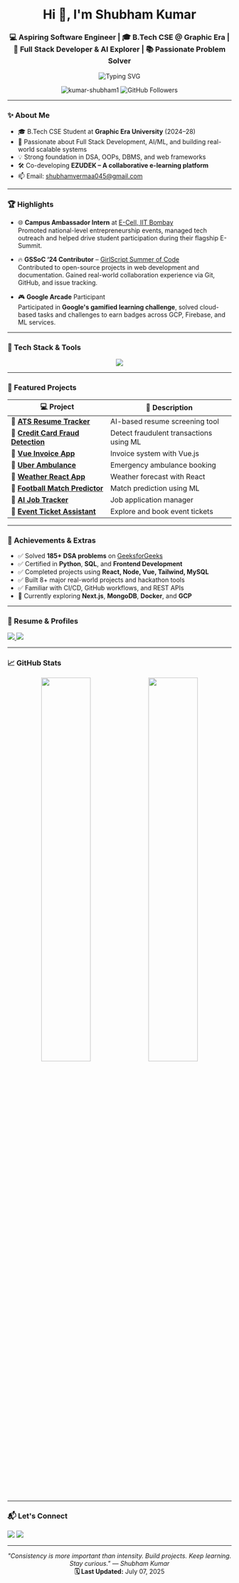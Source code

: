 <h1 align="center">Hi 👋, I'm Shubham Kumar</h1>
<h3 align="center">💻 Aspiring Software Engineer | 🎓 B.Tech CSE @ Graphic Era | 🚀 Full Stack Developer & AI Explorer | 📚 Passionate Problem Solver</h3>

<p align="center">
  <img src="https://readme-typing-svg.herokuapp.com?font=Fira+Code&size=22&pause=1000&color=1A73E8&center=true&vCenter=true&width=460&lines=Frontend+Developer+%F0%9F%92%BB;DSA+Problem+Solver+%F0%9F%A7%90;ML%2FAI+Explorer+%F0%9F%96%A5%EF%B8%8F;React+%7C+Node+%7C+Vue+%7C+MySQL+%F0%9F%92%A1" alt="Typing SVG" />
</p>

<p align="center">
  <img src="https://komarev.com/ghpvc/?username=kumar-shubham1&label=Profile%20views&color=0e75b6&style=flat" alt="kumar-shubham1" />
  <img src="https://img.shields.io/github/followers/kumar-shubham1?label=Followers&style=social" alt="GitHub Followers"/>
</p>

---

### ✨ About Me
- 🎓 B.Tech CSE Student at **Graphic Era University** (2024–28)
- 🧠 Passionate about Full Stack Development, AI/ML, and building real-world scalable systems
- 💡 Strong foundation in DSA, OOPs, DBMS, and web frameworks
- 🛠️ Co-developing **EZUDEK – A collaborative e-learning platform**
- 📫 Email: [shubhamvermaa045@gmail.com](mailto:shubhamvermaa045@gmail.com)

---

### 🏆 Highlights

- 🌐 **Campus Ambassador Intern** at [E-Cell, IIT Bombay](https://www.ecell.in/)  
  Promoted national-level entrepreneurship events, managed tech outreach and helped drive student participation during their flagship E-Summit.

- 🔥 **GSSoC ‘24 Contributor** – [GirlScript Summer of Code](https://gssoc.girlscript.tech/)  
  Contributed to open-source projects in web development and documentation. Gained real-world collaboration experience via Git, GitHub, and issue tracking.

- 🎮 **Google Arcade** Participant  
  Participated in **Google's gamified learning challenge**, solved cloud-based tasks and challenges to earn badges across GCP, Firebase, and ML services.

---

### 💼 Tech Stack & Tools

<p align="center">
  <img src="https://skillicons.dev/icons?i=c,cpp,python,mysql,html,css,js,react,vue,nodejs,bootstrap,tailwind,git,github,vscode,canva" />
</p>

---

### 📂 Featured Projects

| 💻 Project | 📝 Description |
|-----------|----------------|
| 🔗 [**ATS Resume Tracker**](https://github.com/kumar-shubham1/ATS-Resume-Tracker) | AI-based resume screening tool |
| 🔗 [**Credit Card Fraud Detection**](https://github.com/kumar-shubham1/credit-card-fraud-detection) | Detect fraudulent transactions using ML |
| 🔗 [**Vue Invoice App**](https://github.com/kumar-shubham1/vue-invoice-app) | Invoice system with Vue.js |
| 🔗 [**Uber Ambulance**](https://github.com/kumar-shubham1/Uber_Ambulance) | Emergency ambulance booking |
| 🔗 [**Weather React App**](https://github.com/kumar-shubham1/weather-reactApp) | Weather forecast with React |
| 🔗 [**Football Match Predictor**](https://github.com/kumar-shubham1/football-prediction) | Match prediction using ML |
| 🔗 [**AI Job Tracker**](https://github.com/kumar-shubham1/AI-job-tracker) | Job application manager |
| 🔗 [**Event Ticket Assistant**](https://github.com/kumar-shubham1/Event_Ticket_Assistant) | Explore and book event tickets |

---

### 🏅 Achievements & Extras

- ✅ Solved **185+ DSA problems** on [GeeksforGeeks](https://www.geeksforgeeks.org/user/shubhamvezhpz/)
- ✅ Certified in **Python**, **SQL**, and **Frontend Development**
- ✅ Completed projects using **React, Node, Vue, Tailwind, MySQL**
- ✅ Built 8+ major real-world projects and hackathon tools
- ✅ Familiar with CI/CD, GitHub workflows, and REST APIs
- 🧠 Currently exploring **Next.js**, **MongoDB**, **Docker**, and **GCP**

---

### 📄 Resume & Profiles

<p align="left">
  <a href="https://drive.google.com/file/d/1EmtmcJ1GFJbqzdUtEW7XXtbPD23mrqtr/view?usp=sharing">
    <img src="https://img.shields.io/badge/Resume-Shubham_Kumar-blue?style=flat-square&logo=googledrive&logoColor=white" />
  </a>
  <a href="https://www.geeksforgeeks.org/user/shubhamvezhpz/">
    <img src="https://img.shields.io/badge/GeeksforGeeks-shubhamvezhpz-brightgreen?style=flat-square&logo=geeksforgeeks&logoColor=white" />
  </a>
</p>

---

### 📈 GitHub Stats

<p align="center">
  <img src="https://github-readme-stats.vercel.app/api?username=kumar-shubham1&show_icons=true&theme=tokyonight" width="47%" />
  <img src="https://github-readme-streak-stats.herokuapp.com/?user=kumar-shubham1&theme=tokyonight" width="47%" />
</p>

---

### 📬 Let's Connect

<p align="left">
  <a href="mailto:shubhamvermaa045@gmail.com"><img src="https://img.shields.io/badge/Gmail-D14836?style=flat&logo=gmail&logoColor=white"/></a>
  <a href="https://www.linkedin.com/in/shubham-k-62aa571b7/"><img src="https://img.shields.io/badge/LinkedIn-0077B5?style=flat&logo=linkedin&logoColor=white"/></a>
</p>

---

<p align="center">
  <em>"Consistency is more important than intensity. Build projects. Keep learning. Stay curious." — Shubham Kumar</em><br/>
  <strong>🗓️ Last Updated:</strong> July 07, 2025
</p>
